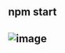 
## npm start

## ![image](https://user-images.githubusercontent.com/100123586/156161274-4df41b42-e8b8-406b-a7b7-b891b1973441.png)

